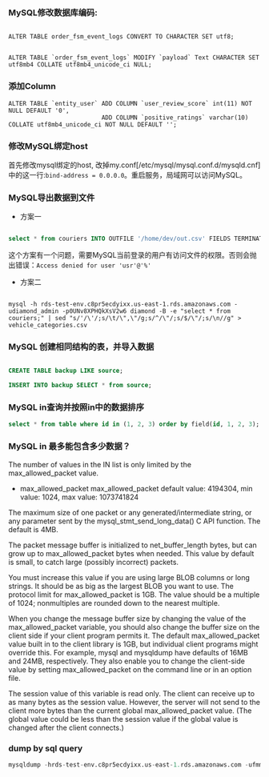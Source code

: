 ### MySQL修改数据库编码:

```

ALTER TABLE order_fsm_event_logs CONVERT TO CHARACTER SET utf8;

```



```

ALTER TABLE `order_fsm_event_logs` MODIFY `payload` Text CHARACTER SET utf8mb4 COLLATE utf8mb4_unicode_ci NULL;

```


### 添加Column
```
ALTER TABLE `entity_user` ADD COLUMN `user_review_score` int(11) NOT NULL DEFAULT '0',
                          ADD COLUMN `positive_ratings` varchar(10) COLLATE utf8mb4_unicode_ci NOT NULL DEFAULT '';
```


### 修改MySQL绑定host

首先修改mysql绑定的host, 改掉my.conf[/etc/mysql/mysql.conf.d/mysqld.cnf]中的这一行:`bind-address = 0.0.0.0`。重启服务，局域网可以访问MySQL。


### MySQL导出数据到文件

- 方案一

``` sql

select * from couriers INTO OUTFILE '/home/dev/out.csv' FIELDS TERMINATED BY ','ENCLOSED BY '"' LINES TERMINATED BY '\n';

```

这个方案有一个问题，需要MySQL当前登录的用户有访问文件的权限。否则会抛出错误：`Access denied for user 'usr'@'%'`



- 方案二

```

mysql -h rds-test-env.c8pr5ecdyixx.us-east-1.rds.amazonaws.com -udiamond_admin -p0UNv8XPHQkXsV2w6 diamond -B -e "select * from couriers;" | sed "s/'/\'/;s/\t/\",\"/g;s/^/\"/;s/$/\"/;s/\n//g" > vehicle_categories.csv

```



### MySQL 创建相同结构的表，并导入数据

``` sql

CREATE TABLE backup LIKE source;

INSERT INTO backup SELECT * from source;

```

### MySQL in查询并按照in中的数据排序

``` sql
select * from table where id in (1, 2, 3) order by field(id, 1, 2, 3);
```

### MySQL in 最多能包含多少数据？
The number of values in the IN list is only limited by the max_allowed_packet value.

- max_allowed_packet
max_allowed_packet default value: 4194304, min value: 1024, max value: 1073741824

The maximum size of one packet or any generated/intermediate string, or any parameter sent by the mysql_stmt_send_long_data() C API function. The default is 4MB.

The packet message buffer is initialized to net_buffer_length bytes, but can grow up to max_allowed_packet bytes when needed. This value by default is small, to catch large (possibly incorrect) packets.

You must increase this value if you are using large BLOB columns or long strings. It should be as big as the largest BLOB you want to use. The protocol limit for max_allowed_packet is 1GB. The value should be a multiple of 1024; nonmultiples are rounded down to the nearest multiple.

When you change the message buffer size by changing the value of the max_allowed_packet variable, you should also change the buffer size on the client side if your client program permits it. The default max_allowed_packet value built in to the client library is 1GB, but individual client programs might override this. For example, mysql and mysqldump have defaults of 16MB and 24MB, respectively. They also enable you to change the client-side value by setting max_allowed_packet on the command line or in an option file.

The session value of this variable is read only. The client can receive up to as many bytes as the session value. However, the server will not send to the client more bytes than the current global max_allowed_packet value. (The global value could be less than the session value if the global value is changed after the client connects.)

### dump by sql query

```sql
mysqldump -hrds-test-env.c8pr5ecdyixx.us-east-1.rds.amazonaws.com -ufmmc_user -pW9tLxnqg4OdU3l84 --databases fmmc --tables fmmc_mail_template --where "name like '%_ICO_%'" > dump.sql;
```